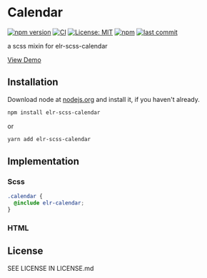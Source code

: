 # Calendar

[![npm version](http://img.shields.io/npm/v/elr-scss-calendar.svg)](https://www.npmjs.org/package/elr-scss-calendar)
[![CI](https://github.com/Beth3346/elr-scss-calendar/actions/workflows/node.js.yml/badge.svg)](https://github.com/Beth3346/elr-scss-calendar/actions/workflows/node.js.yml)
[![License: MIT](https://img.shields.io/badge/License-MIT-yellow.svg)](https://opensource.org/licenses/MIT)
[![npm](https://img.shields.io/npm/dm/elr-scss-calendar.svg?style=flat)](https://npmjs.com/package/elr-scss-calendar)
[![last commit](https://img.shields.io/github/last-commit/Beth3346/elr-scss-calendar.svg)](https://github.com/Beth3346/elr-scss-calendar)

a scss mixin for elr-scss-calendar

[View Demo](https://elr-scss-calendar.netlify.app/)

## Installation

Download node at [nodejs.org](http://nodejs.org) and install it, if you haven't already.

```sh
npm install elr-scss-calendar
```

or

```sh
yarn add elr-scss-calendar
```

## Implementation

### Scss

```scss
.calendar {
  @include elr-calendar;
}
```

### HTML

## License

SEE LICENSE IN LICENSE.md

